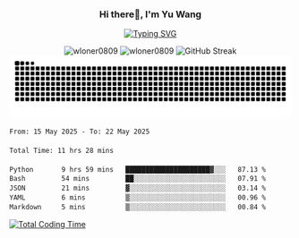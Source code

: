 <h3 align="center">Hi there👋, I'm Yu Wang</h1>

<p align="center"><a href="https://git.io/typing-svg"><img src="https://readme-typing-svg.demolab.com?font=Alex+Brush&size=18&pause=1000&color=716A50&background=6F66FF00&center=true&vCenter=true&width=435&lines=To+love+oneself+is+the+beginning+of+a+lifelong+romance.+%E2%80%94+Oscar+Wilde" alt="Typing SVG" /></a></p>


<p align="center">
 <img src="https://github-readme-stats.vercel.app/api/top-langs?username=wloner0809&show_icons=true&locale=en&layout=compact" alt="wloner0809" height=120 />
 <img src="https://github-readme-stats.vercel.app/api?username=wloner0809&show_icons=true&locale=en" alt="wloner0809" height=120 />
 <img src="https://github-readme-streak-stats.herokuapp.com?user=wloner0809&theme=microsoft" alt="GitHub Streak" height=120 />
 <img src="https://github.com/Wloner0809/Wloner0809/blob/output/github-contribution-grid-snake.svg">
</p>
 
<!--START_SECTION:waka-->

```txt
From: 15 May 2025 - To: 22 May 2025

Total Time: 11 hrs 28 mins

Python       9 hrs 59 mins   █████████████████████▓░░░   87.13 %
Bash         54 mins         ██░░░░░░░░░░░░░░░░░░░░░░░   07.91 %
JSON         21 mins         ▓░░░░░░░░░░░░░░░░░░░░░░░░   03.14 %
YAML         6 mins          ▒░░░░░░░░░░░░░░░░░░░░░░░░   00.96 %
Markdown     5 mins          ▒░░░░░░░░░░░░░░░░░░░░░░░░   00.84 %
```

<!--END_SECTION:waka-->

[![Total Coding Time](https://wakatime.com/badge/user/3b010e91-e8bb-445f-9eac-c8ab5bc30cb6.svg)](https://wakatime.com/@3b010e91-e8bb-445f-9eac-c8ab5bc30cb6)

